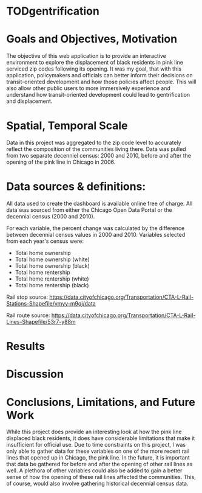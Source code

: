 # TODgentrification

# Goals and Objectives, Motivation
The objective of this web application is to provide an interactive environment to explore the displacement of black residents in pink line serviced zip codes following its opening. It was my goal, that with this application, policymakers and officials can better inform their decisions on transit-oriented development and how those policies affect people. This will also allow other public users to more immersively experience and understand how transit-oriented development could lead to gentrification and displacement.

# Spatial, Temporal Scale
Data in this project was aggregated to the zip code level to accurately reflect the composition of the communities living there. Data was pulled from two separate decenniel census: 2000 and 2010, before and after the opening of the pink line in Chicago in 2006.

# Data sources & definitions:
All data used to create the dashboard is available online free of charge. All data was sourced from either the Chicago Open Data Portal or the decennial census (2000 and 2010).

For each variable, the percent change was calculated by the difference between decennial census values in 2000 and 2010. Variables selected from each year's census were:
- Total home ownership
- Total home ownership (white)
- Total home ownership (black)
- Total home rentership
- Total home rentership (white)
- Total home rentership (black)

Rail stop source: https://data.cityofchicago.org/Transportation/CTA-L-Rail-Stations-Shapefile/vmyy-m9qj/data

Rail route source: https://data.cityofchicago.org/Transportation/CTA-L-Rail-Lines-Shapefile/53r7-y88m

# Results

# Discussion

# Conclusions, Limitations, and Future Work
While this project does provide an interesting look at how the pink line displaced black residents, it does have considerable limitations that make it insufficient for official use. Due to time constraints on this project, I was only able to gather data for these variables on one of the more recent rail lines that opened up in Chicago, the pink line. In the future, it is important that data be gathered for before and after the opening of other rail lines as well. A plethora of other variables could also be added to gain a better sense of how the opening of these rail lines affected the communities. This, of course, would also involve gathering historical decennial census data.
